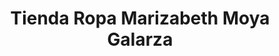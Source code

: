 ---
title: "Tienda Ropa Marizabeth Moya Galarza"
url: /montero/tienda-ropa-marizabeth-moya-galarza/
shop: Kleidung
---